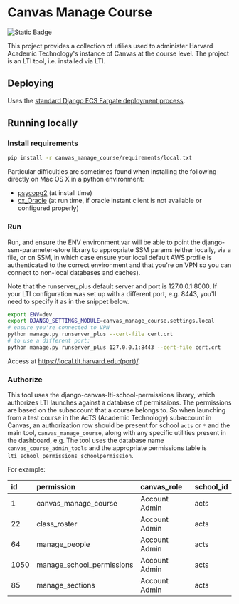 # Canvas Manage Course
![Static Badge](https://img.shields.io/badge/Python-v3.10-lavender?logo=python)

This project provides a collection of utilies used to administer Harvard Academic Technology's instance of Canvas at the course level. The project is an LTI tool, i.e. installed via LTI.

## Deploying

Uses the [standard Django ECS Fargate deployment process](https://wiki.harvard.edu/confluence/display/k459/Standard+Django+ECS+Deployment+Process).

## Running locally

### Install requirements

```sh
pip install -r canvas_manage_course/requirements/local.txt
```

Particular difficulties are sometimes found when installing the following directly on Mac OS X in a python environment:

* [psycopg2](https://wiki.harvard.edu/confluence/display/k459/Installing+psycopg2%3E%3D2.8+on+macos) (at install time)
* [cx_Oracle](https://wiki.harvard.edu/confluence/display/k459/Using+cx_Oracle+on+mac+OS+X) (at run time, if oracle instant client is not available or configured properly)

### Run

Run, and ensure the ENV environment var will be able to point the django-ssm-parameter-store library to appropriate SSM params (either locally, via a file, or on SSM, in which case ensure your local default AWS profile is authenticated to the correct environment and that you're on VPN so you can connect to non-local databases and caches).

Note that the runserver_plus default server and port is 127.0.0.1:8000. If your LTI configuration was set up with a different port, e.g. 8443, you'll need to specify it as in the snippet below.

```sh
export ENV=dev
export DJANGO_SETTINGS_MODULE=canvas_manage_course.settings.local
# ensure you're connected to VPN
python manage.py runserver_plus --cert-file cert.crt
# to use a different port:
python manage.py runserver_plus 127.0.0.1:8443 --cert-file cert.crt
```

Access at https://local.tlt.harvard.edu:(port)/.

### Authorize

This tool uses the django-canvas-lti-school-permissions library, which authorizes LTI launches against a database of permissions. The permissions are based on the subaccount that a course belongs to. So when launching from a test course in the AcTS (Academic Technology) subaccount in Canvas, an authorization row should be present for school `acts` or `*` and the main tool, `canvas_manage_course`, along with any specific utilities present in the dashboard, e.g. The tool uses the database name `canvas_course_admin_tools` and the appropriate permissions table is `lti_school_permissions_schoolpermission`.

For example:

| id | permission | canvas\_role | school\_id |
| :--- | :--- | :--- | :--- |
| 1 | canvas\_manage\_course | Account Admin | acts |
| 22 | class\_roster | Account Admin | acts |
| 64 | manage\_people | Account Admin | acts |
| 1050 | manage\_school\_permissions | Account Admin | acts |
| 85 | manage\_sections | Account Admin | acts |
